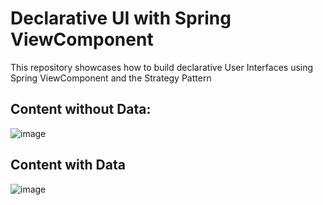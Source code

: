 # Declarative UI with Spring ViewComponent

This repository showcases how to build declarative User Interfaces using Spring ViewComponent and the Strategy Pattern


## Content without Data:
![image](https://github.com/tschuehly/svc-ui/assets/33346637/4d794bf6-63ec-4f20-bca4-fb593dc616af)


## Content with Data 

![image](https://github.com/tschuehly/svc-ui/assets/33346637/fa15b88f-0777-4347-a65b-5d8a80a84644)
